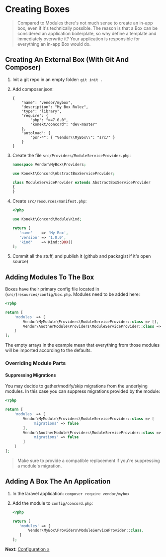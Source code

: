 # Creating Boxes

> Compared to Modules there's not much sense to create an in-app box, even if it's technically possible. The reason is that a Box can be considered an application boilerplate, so why define a template and immediately overwrite it? Your application is responsible for everything an in-app Box would do.

## Creating An External Box (With Git And Composer)

1. Init a git repo in an empty folder: `git init .`
2. Add composer.json:

    ```
    {
        "name": "vendor/mybox",
        "description": "My Box Rulez",
        "type": "library",
        "require": {
            "php": ">=7.0.0",
            "konekt/concord": "dev-master"
        },
        "autoload": {
            "psr-4": { "Vendor\\MyBox\\": "src/" }
        }
    }
    ```

3. Create the file `src/Providers/ModuleServiceProvider.php`:

    ```php
    namespace Vendor\MyBox\Providers;
    
    use Konekt\Concord\AbstractBoxServiceProvider;
    
    class ModuleServiceProvider extends AbstractBoxServiceProvider
    {
    }
    ```

4. Create `src/resources/manifest.php`:

    ```php
    <?php
    
    use Konekt\Concord\Module\Kind;
    
    return [
       'name'    => 'My Box',
       'version' => '1.0.0',
       'kind'    => Kind::BOX()
    ];
    ```

5. Commit all the stuff, and publish it (github and packagist if it's open source)

## Adding Modules To The Box

Boxes have their primary config file located in (`src/`)`resources/config/box.php`. Modules need to be added here:

```php
<?php

return [
    'modules' => [
        Vendor\MyModule\Providers\ModuleServiceProvider::class => [],
        Vendor\AnotherModule\Providers\ModuleServiceProvider::class => []
    ]
];
```

The empty arrays in the example mean that everything from those modules will be imported according to the defaults.

### Overriding Module Parts

#### Suppressing Migrations

You may decide to gather/modify/skip migrations from the underlying modules. In this case you can suppress migrations provided by the module:

```php
<?php

return [
    'modules' => [
        Vendor\MyModule\Providers\ModuleServiceProvider::class => [
            'migrations' => false    
        ],
        Vendor\AnotherModule\Providers\ModuleServiceProvider::class => [
            'migrations' => false            
        ]
    ]
];
```

> Make sure to provide a compatible replacement if you're suppressing a module's migration.

## Adding A Box The An Application

1. In the laravel application: `composer require vendor/mybox`
2. Add the module to `config/concord.php`:

    ```php
    <?php
    
    return [
       'modules' => [
           Vendor\MyBox\Providers\ModuleServiceProvider::class,
       ]
    ];
    ```

**Next**: [Configuration &raquo;](configuration.md)